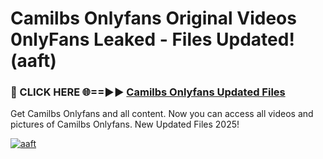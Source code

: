 # Camilbs Onlyfans Original Videos 0nlyFans Leaked - Files Updated! (aaft)

<h3>🔴 CLICK HERE 🌐==►► <a href="https://tinyurl.com/ehrbuxhb" rel="nofollow">Camilbs Onlyfans Updated Files</a></h3>

Get Camilbs Onlyfans and all content. Now you can access all videos and pictures of Camilbs Onlyfans. New Updated Files 2025!

[![aaft](https://i.imgur.com/lVYEuWS.gif)](https://tinyurl.com/ehrbuxhb)
